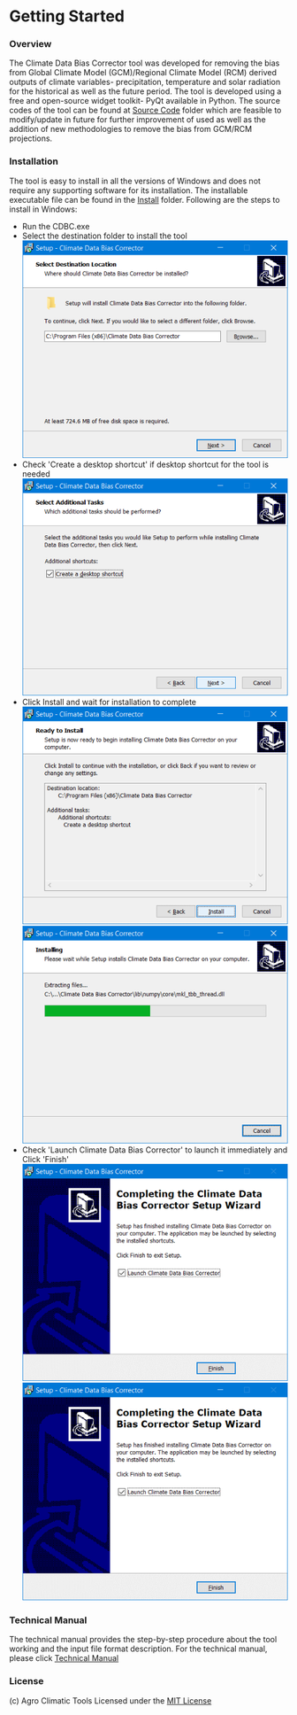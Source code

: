 # Getting Started  
  
### Overview  
The Climate Data Bias Corrector tool was developed for removing the bias from Global Climate Model (GCM)/Regional Climate Model (RCM) derived outputs of climate variables- precipitation, temperature and solar radiation for the historical as well as the future period. The tool is developed using a free and open-source widget toolkit- PyQt available in Python. The source codes of the tool can be found at [Source Code](/Source%20Codes) folder which are feasible to modify/update in future for further improvement of used as well as the addition of new methodologies to remove the bias from GCM/RCM projections.  
  
### Installation  
The tool is easy to install in all the versions of Windows and does not require any supporting software for its installation. The installable executable file can be found in the [Install](/Install) folder. Following are the steps to install in Windows:  
- Run the CDBC.exe 
- Select the destination folder to install the tool
![Picture1](Screenshots/Picture1.png)
- Check 'Create a desktop shortcut' if desktop shortcut for the tool is needed
![Picture2](Screenshots/Picture2.png)
- Click Install and wait for installation to complete
![Picture3](Screenshots/Picture3.png)
![Picture4](Screenshots/Picture4.png)
- Check 'Launch Climate Data Bias Corrector' to launch it immediately and Click 'Finish'
![Picture5](Screenshots/Picture5.png)
![Picture6](Screenshots/Picture5.png)
  
### Technical Manual 
The technical manual provides the step-by-step procedure about the tool working and the input file format description. For the technical manual, please click [Technical Manual](TechnicalManual) 

### License
(c) Agro Climatic Tools
Licensed under the [MIT License](LICENSE) 

